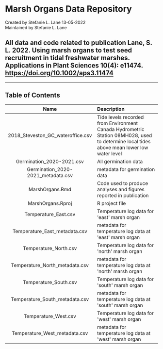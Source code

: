 # Marsh Organs Data Repository
Created by Stefanie L. Lane 13-05-2022  
Maintained by Stefanie L. Lane

## All data and code related to publication  Lane, S. L. 2022. Using marsh organs to test seed recruitment in tidal freshwater marshes. Applications in Plant Sciences 10(4): e11474. https://doi.org/10.1002/aps3.11474

*** 

## Table of Contents

|  Name | Description | 
| :---: | :--- |
|  2018_Steveston_GC_wateroffice.csv |Tide levels recorded from Environment Canada Hydrometric Station 08MH028, used to determine local tides above mean lower low water level | 
|  Germination_2020-2021.csv | All germination data | 
|  Germination_2020-2021_metadata.csv | metadata for germination data | 
| MarshOrgans.Rmd | Code used to produce analyses and figures reported in publication |
| MarshOrgans.Rproj | R project file |
| Temperature_East.csv | Temperature log data for 'east' marsh organ|
| Temperature_East_metadata.csv | metadata for temperature log data at 'east' marsh organ |
| Temperature_North.csv | Temperature log data for 'north' marsh organ|
| Temperature_North_metadata.csv | metadata for temperature log data at 'north' marsh organ |
| Temperature_South.csv | Temperature log data for 'south' marsh organ|
| Temperature_South_metadata.csv | metadata for temperature log data at 'south' marsh organ |
| Temperature_West.csv | Temperature log data for 'west' marsh organ|
| Temperature_West_metadata.csv | metadata for temperature log data at 'west' marsh organ |
